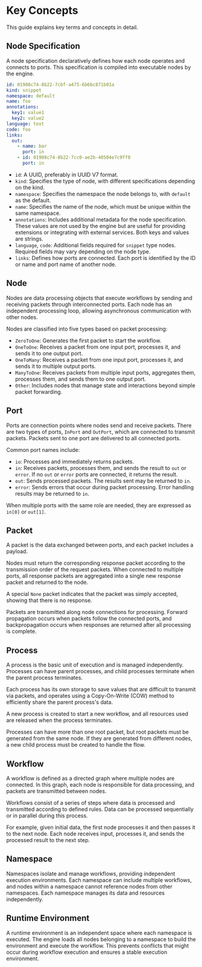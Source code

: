 # Key Concepts

This guide explains key terms and concepts in detail.

## Node Specification

A node specification declaratively defines how each node operates and connects to ports. This specification is compiled into executable nodes by the engine.

```yaml
id: 01908c74-8b22-7cbf-a475-6b6bc871b01a
kind: snippet
namespace: default
name: foo
annotations:
  key1: value1
  key2: value2
language: text
code: foo
links:
  out:
    - name: bar
      port: in
    - id: 01908c74-8b22-7cc0-ae2b-40504e7c9ff0
      port: in
```

- `id`: A UUID, preferably in UUID V7 format.
- `kind`: Specifies the type of node, with different specifications depending on the kind.
- `namespace`: Specifies the namespace the node belongs to, with `default` as the default.
- `name`: Specifies the name of the node, which must be unique within the same namespace.
- `annotations`: Includes additional metadata for the node specification. These values are not used by the engine but are useful for providing extensions or integrating with external services. Both keys and values are strings.
- `language`, `code`: Additional fields required for `snippet` type nodes. Required fields may vary depending on the node type.
- `links`: Defines how ports are connected. Each port is identified by the ID or name and port name of another node.

## Node

Nodes are data processing objects that execute workflows by sending and receiving packets through interconnected ports. Each node has an independent processing loop, allowing asynchronous communication with other nodes.

Nodes are classified into five types based on packet processing:
- `ZeroToOne`: Generates the first packet to start the workflow.
- `OneToOne`: Receives a packet from one input port, processes it, and sends it to one output port.
- `OneToMany`: Receives a packet from one input port, processes it, and sends it to multiple output ports.
- `ManyToOne`: Receives packets from multiple input ports, aggregates them, processes them, and sends them to one output port.
- `Other`: Includes nodes that manage state and interactions beyond simple packet forwarding.

## Port

Ports are connection points where nodes send and receive packets. There are two types of ports, `InPort` and `OutPort`, which are connected to transmit packets. Packets sent to one port are delivered to all connected ports.

Common port names include:
- `io`: Processes and immediately returns packets.
- `in`: Receives packets, processes them, and sends the result to `out` or `error`. If no `out` or `error` ports are connected, it returns the result.
- `out`: Sends processed packets. The results sent may be returned to `in`.
- `error`: Sends errors that occur during packet processing. Error handling results may be returned to `in`.

When multiple ports with the same role are needed, they are expressed as `in[0]` or `out[1]`.

## Packet

A packet is the data exchanged between ports, and each packet includes a payload.

Nodes must return the corresponding response packet according to the transmission order of the request packets. When connected to multiple ports, all response packets are aggregated into a single new response packet and returned to the node.

A special `None` packet indicates that the packet was simply accepted, showing that there is no response.

Packets are transmitted along node connections for processing. Forward propagation occurs when packets follow the connected ports, and backpropagation occurs when responses are returned after all processing is complete.

## Process

A process is the basic unit of execution and is managed independently. Processes can have parent processes, and child processes terminate when the parent process terminates.

Each process has its own storage to save values that are difficult to transmit via packets, and operates using a Copy-On-Write (COW) method to efficiently share the parent process's data.

A new process is created to start a new workflow, and all resources used are released when the process terminates.

Processes can have more than one root packet, but root packets must be generated from the same node. If they are generated from different nodes, a new child process must be created to handle the flow.

## Workflow

A workflow is defined as a directed graph where multiple nodes are connected. In this graph, each node is responsible for data processing, and packets are transmitted between nodes.

Workflows consist of a series of steps where data is processed and transmitted according to defined rules. Data can be processed sequentially or in parallel during this process.

For example, given initial data, the first node processes it and then passes it to the next node. Each node receives input, processes it, and sends the processed result to the next step.

## Namespace

Namespaces isolate and manage workflows, providing independent execution environments. Each namespace can include multiple workflows, and nodes within a namespace cannot reference nodes from other namespaces. Each namespace manages its data and resources independently.

## Runtime Environment

A runtime environment is an independent space where each namespace is executed. The engine loads all nodes belonging to a namespace to build the environment and execute the workflow. This prevents conflicts that might occur during workflow execution and ensures a stable execution environment.
